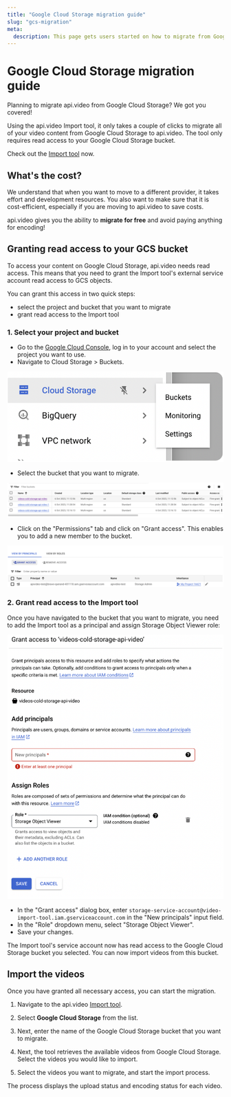 ```yaml
---
title: "Google Cloud Storage migration guide"
slug: "gcs-migration"
meta:
  description: This page gets users started on how to migrate from Google Cloud Storage to api.video.
---
```


# Google Cloud Storage migration guide

Planning to migrate api.video from Google Cloud Storage? We got you covered!

Using the api.video Import tool, it only takes a couple of clicks to migrate all of your video content from Google Cloud Storage to api.video. The tool only requires read access to your Google Cloud Storage bucket.

Check out the [Import tool](https://dashboard.api.video/import) now.

## What's the cost? 

We understand that when you want to move to a different provider, it takes effort and development resources. You also want to make sure that it is cost-efficient, especially if you are moving to api.video to save costs.

api.video gives you the ability to **migrate for free** and avoid paying anything for encoding!

## Granting read access to your GCS bucket

To access your content on Google Cloud Storage, api.video needs read access. This means that you need to grant the Import tool's external service account read access to GCS objects.

You can grant this access in two quick steps:

* select the project and bucket that you want to migrate
* grant read access to the Import tool

### 1. Select your project and bucket

* Go to the [Google Cloud Console](https://console.cloud.google.com/), log in to your account and select the project you want to use.
* Navigate to Cloud Storage > Buckets.

![Showing the Buckets menu in Google Cloud Storage](/_assets/get-started/migration-guide/gcs-migration-1.png)

* Select the bucket that you want to migrate.

![Showing the list of buckets in Google Cloud Storage](/_assets/get-started/migration-guide/gcs-migration-2.png)

* Click on the "Permissions" tab and click on "Grant access". This enables you to add a new member to the bucket.

![Showing the Grant access button in Google Cloud Storage](/_assets/get-started/migration-guide/gcs-migration-3.png)

### 2. Grant read access to the Import tool

Once you have navigated to the bucket that you want to migrate, you need to add the Import tool as a principal and assign Storage Object Viewer role:

![Showing the Grant access dialog box Google Cloud Storage](/_assets/get-started/migration-guide/gcs-migration-4.png)

* In the "Grant access" dialog box, enter `storage-service-account@video-import-tool.iam.gserviceaccount.com` in the "New principals" input field. 
* In the "Role" dropdown menu, select "Storage Object Viewer".
* Save your changes.

The Import tool's service account now has read access to the Google Cloud Storage bucket you selected. You can now import videos from this bucket.

## Import the videos

Once you have granted all necessary access, you can start the migration.

1. Navigate to the api.video [Import tool](https://dashboard.api.video/import).

2. Select **Google Cloud Storage** from the list.

3. Next, enter the name of the Google Cloud Storage bucket that you want to migrate.

4. Next, the tool retrieves the available videos from Google Cloud Storage. Select the videos you would like to import.

5. Select the videos you want to migrate, and start the import process.

The process displays the upload status and encoding status for each video.